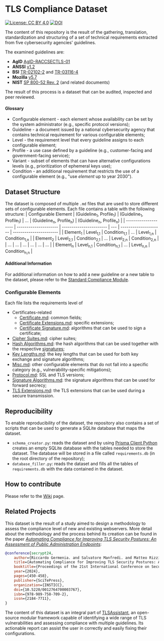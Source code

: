 # TLS Compliance Dataset

[![License: CC BY 4.0](https://img.shields.io/badge/License-CC_BY_4.0-lightgrey.svg)](https://creativecommons.org/licenses/by/4.0/) [![DOI](https://zenodo.org/badge/813592465.svg)](https://doi.org/10.5281/zenodo.15011610)

The content of this repository is the result of the gathering, translation, standardization and structuring of a set of technical requirements extracted from five cybersecurity agencies' guidelines.

The examined guidelines are:
- **AgID** [AgID-RACCSECTLS-01](https://cert-agid.gov.it/wp-content/uploads/2020/11/AgID-RACCSECTLS-01.pdf)
- **ANSSI** [v1.2](https://cyber.gouv.fr/sites/default/files/2017/07/anssi-guide-recommandations_de_securite_relatives_a_tls-v1.2.pdf)
- **BSI** [TR-02102-2](https://www.bsi.bund.de/SharedDocs/Downloads/EN/BSI/Publications/TechGuidelines/TG02102/BSI-TR-02102-2.html) and [TR-03116-4](https://www.bsi.bund.de/SharedDocs/Downloads/DE/BSI/Publikationen/TechnischeRichtlinien/TR03116/BSI-TR-03116-4.html)
- **Mozilla** [v5.7](https://wiki.mozilla.org/Security/Server_Side_TLS)
- **NIST** [SP 800-52 Rev. 2](https://nvlpubs.nist.gov/nistpubs/SpecialPublications/NIST.SP.800-52r2.pdf) (and related documents)


The result of this process is a dataset that can be audited, inspected and peer reviewed.

#### Glossary
- Configurable element - each element whose availability can be set by the system administrator (e.g., specific protocol versions);
- Guideline - a document issued by a national cybersecurity agency that contains technical requirement for various configurable elements;
- Level - the requirement level that every guideline assigns to each configurable element;
- Profile - a use case defined by a guideline (e.g., customer-facing and government-facing service);
- Variant - subset of elements that can have alternative configurations levels (e.g., prioritization of ephemeral keys use);
- Condition - an additional requirement that restricts the use of a configurable element (e.g., "use *element* up to year 2030").

## Dataset Structure
The dataset is composed of multiple `.md` files that are used to store different sets of configurable elements. Each file contains a table with the following structure:
| Configurable Element | (Guideline<sub>1</sub>, Profile<sub>1</sub>) | (Guideline<sub>1</sub>, Profile<sub>1</sub>)   | ... | (Guideline<sub>n</sub>, Profile<sub>n</sub>) | (Guideline<sub>n</sub>, Profile<sub>n</sub>)   |
| -------------------- | --------------------- | ----------------------- | --- | --------------------- | ----------------------- |
| Element<sub>1</sub>  | Level<sub>1,1</sub>   | Condition<sub>1,1</sub> | ... | Level<sub>1,n</sub>   | Condition<sub>1,n</sub> |
| Element<sub>2</sub>  | Level<sub>2,1</sub>   | Condition<sub>2,1</sub> | ... | Level<sub>2,n</sub>   | Condition<sub>2,n</sub> |
| ...                  | ...                   | ...                     | ... | ...                   | ...                     |
| Element<sub>n</sub>  | Level<sub>n,1</sub>   | Condition<sub>n,1</sub> | ... | Level<sub>n,n</sub>   | Condition<sub>n,n</sub> |


#### Additional Information
For additional information on how to add a new guideline or a new table to the dataset, please refer to the [Standard Compliance Module](<docs/Standard_Compliance_Module.md>).

### Configurable Elements

Each file lists the requirements level of

- Certificates-related
	- [Certificate.md](<markdown/Certificate.md>): common fields;
	- [Certificate Extensions.md](<markdown/Certificate Extensions.md>): specific extensions;
	- [Certificate Signature.md](<markdown/Certificate Signature.md>): algorithms that can be used to sign a certificate;
- [Cipher Suites.md](<markdown/Cipher Suites.md>): cipher suites;
- [Hash Algorithms.md](<markdown/Hash Algorithms.md>): the hash algorithms that can be used together with the respective [signatures](<markdown/Signature Algorithms.md>);
- [Key Lengths.md](<markdown/Key Lengths.md>): the key lengths that can be used for both key exchange and signature algorithms;
- [Misc.md](<markdown/Misc.md>): other configurable elements that do not fall into a specific category (e.g., vulnerability-specific mitigations);
- [Protocol.md](<markdown/Protocol.md>): SSL and TLS versions;
- [Signature Algorithms.md](<markdown/Signature Algorithms.md>): the signature algorithms that can be used for forward secrecy;
- [TLS Extensions.md](<markdown/TLS extensions.md>): the TLS extensions that can be used during a secure transmission.

## Reproducibility
To enable reproducibility of the dataset, the repository also contains a set of scripts that can be used to generate a SQLite database that maps the dataset.

- `schema_creator.py`: reads the dataset and by using [Prisma Client Python](https://prisma-client-py.readthedocs.io/en/stable/) creates an empty SQLite database with the tables needed to store the dataset. The database will be stored in a file called `requirements.db` (in the root directory of the repository);
- `database_filler.py`: reads the dataset and fills all the tables of `requirements.db` with the data contained in the dataset.

## How to contribute
Please refer to the [Wiki](https://github.com/stfbk/tls-compliance-dataset/wiki) page.


## Related Projects

This dataset is the result of a study aimed to design a methodology to assess the compliance level of new and existing webservers. More detail about the methodology and the process behind its creation can be found in the paper *[Automating Compliance for Improving TLS Security Postures: An Assessment of Public Administration Endpoints](https://www.scitepress.org/Link.aspx?doi=10.5220/0012764700003767)*:

```BibTex
@conference{secrypt24,
	author={Riccardo Germenia. and Salvatore Manfredi. and Matteo Rizzi. and Giada Sciarretta. and Alessandro Tomasi. and Silvio Ranise.},
	title={Automating Compliance for Improving TLS Security Postures: An Assessment of Public Administration Endpoints},
	booktitle={Proceedings of the 21st International Conference on Security and Cryptography - SECRYPT},
	year={2024},
	pages={450-458},
	publisher={SciTePress},
	organization={INSTICC},
	doi={10.5220/0012764700003767},
	isbn={978-989-758-709-2},
	issn={2184-7711},
}
```

The content of this dataset is an integral part of [TLSAssistant](https://github.com/stfbk/tlsassistant), an open-source modular framework capable of identifying a wide range of TLS vulnerabilities and assessing compliance with multiple guidelines. Its actionable report can assist the user in correctly and easily fixing their configurations.

